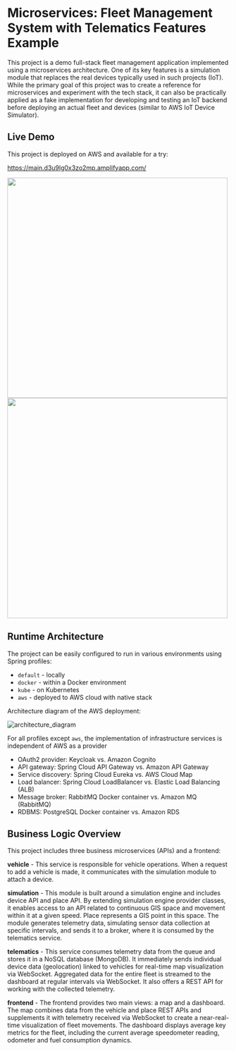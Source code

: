 # Microservices: Fleet Management System with Telematics Features Example

This project is a demo full-stack fleet management application implemented using a microservices architecture. One of its key features is a simulation module that replaces the real devices typically used in such projects (IoT). While the primary goal of this project was to create a reference for microservices and experiment with the tech stack, it can also be practically applied as a fake implementation for developing and testing an IoT backend before deploying an actual fleet and devices (similar to AWS IoT Device Simulator).

## Live Demo

This project is deployed on AWS and available for a try:

https://main.d3u9lg0x3zo2mp.amplifyapp.com/

<p float="left">
  <img src="https://github.com/user-attachments/assets/6bc83742-7d2a-4cac-aa74-96b8c509b135" width="500" />
  <img src="https://github.com/user-attachments/assets/eedcce78-7da0-46bf-9291-47a4cb6b45d2" width="500" />
</p>

## Runtime Architecture

The project can be easily configured to run in various environments using Spring profiles:

- `default` - locally
- `docker` - within a Docker environment
- `kube` - on Kubernetes
- `aws` - deployed to AWS cloud with native stack

Architecture diagram of the AWS deployment:

![architecture_diagram](https://github.com/user-attachments/assets/c46e5661-0bd2-4267-a915-3cd233dacc9b)

For all profiles except `aws`, the implementation of infrastructure services is independent of AWS as a provider

- OAuth2 provider: Keycloak vs. Amazon Cognito
- API gateway: Spring Cloud API Gateway vs. Amazon API Gateway
- Service discovery: Spring Cloud Eureka vs. AWS Cloud Map
- Load balancer: Spring Cloud LoadBalancer vs. Elastic Load Balancing (ALB)
- Message broker: RabbitMQ Docker container vs. Amazon MQ (RabbitMQ)
- RDBMS: PostgreSQL Docker container vs. Amazon RDS

## Business Logic Overview

This project includes three business microservices (APIs) and a frontend:

**vehicle** - This service is responsible for vehicle operations. When a request to add a vehicle is made, it communicates with the simulation module to attach a device.

**simulation** - This module is built around a simulation engine and includes device API and place API. By extending simulation engine provider classes, it enables access to an API related to continuous GIS space and movement within it at a given speed. Place represents a GIS point in this space. The module generates telemetry data, simulating sensor data collection at specific intervals, and sends it to a broker, where it is consumed by the telematics service.

**telematics** - This service consumes telemetry data from the queue and stores it in a NoSQL database (MongoDB). It immediately sends individual device data (geolocation) linked to vehicles for real-time map visualization via WebSocket. Aggregated data for the entire fleet is streamed to the dashboard at regular intervals via WebSocket. It also offers a REST API for working with the collected telemetry.

**frontend** - The frontend provides two main views: a map and a dashboard. The map combines data from the vehicle and place REST APIs and supplements it with telemetry received via WebSocket to create a near-real-time visualization of fleet movements. The dashboard displays average key metrics for the fleet, including the current average speedometer reading, odometer and fuel consumption dynamics.
